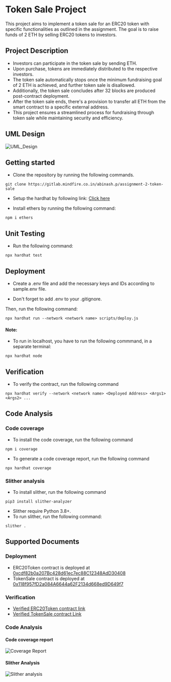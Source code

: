 # Token Sale Project

This project aims to implement a token sale for an ERC20 token with specific functionalities as outlined in the assignment. The goal is to raise funds of 2 ETH by selling ERC20 tokens to investors.

## Project Description
- Investors can participate in the token sale by sending ETH.
- Upon purchase, tokens are immediately distributed to the respective investors. 
- The token sale automatically stops once the minimum fundraising goal of 2 ETH is achieved, and further token sale is disallowed.
- Additionally, the token sale concludes after 32 blocks are produced post-contract deployment. 
- After the token sale ends, there's a provision to transfer all ETH from the smart contract to a specific external address.
- This project ensures a streamlined process for fundraising through token sale while maintaining security and efficiency.

## UML Design
![UML_Design](https://www.plantuml.com/plantuml/dpng/hLRXQ-is4F-UlqAmBp9jOJpO66KRBotE5jQNb2HqOwCOnReasfCb8yb9mxRtjs-MPKLMx3Q5VKlkxdVItVtk9t_KXYXJ5Nmartz2Rj03R47GlqO88NI37XNR4mDeJnGZQmxQsg_GOxNcB8_CNw7qnO0IXADD9NB3fD0uwI82HtH4xFc2dXWSEkP_HYCc3AWDoG5DvmS1ghdeJ29jpky9Un06sJYzO-LA4Q4te1HGN2hOCrbfwxn5X585MYCcABm0lHPmwFSahbBZSlda-0oItAArbDm1PEt32TepEFYGkgAS4wrHKCoDFpEp86j4g92KRHWe90K_sd3VsrmARLIL6-bj5rtmb2guwfVsgZukwdkwkF_mzKf-1d51yzkUuusInNcVaP4znZtX5ToYYWdpuPjlao3Tk2oL_C-DPV_Sa2v1K51l9utcY1Nah6GWZ8TU8rB8IXYFwGwKsAi0ZaySWaK7JfGii8wXxxw5aORmPLMM_EZ9vG9Tn9fm8dAORp39Sra5gVlZ2UVoK2EY7iUz7S9Jo5b1kCO9AYlbElxTYUad-g2Mxzee9hOe4wI0oAIFnLfoPtG78LOKbQcPXhAWVXTKaBAieN-q3FZXnnRut3P3TsF3qDWKe9zHwRJAzqZ7ooca-HsK7DkPuMXqVVjQrvpTkdglKLElDpZ4_yOQ5ELxB-slXcaVezveHKTnwYRWf2tQ6PjMnEOkutq-vnmcUnmQyBmZJTTnOH7mQe3WaKXQWYy9XxJMBNs1Kbg4VgnKlYCQA5vNnruTYniPfAZFMnfPba2nRTEa4bGl2DD0Um7M_oipEwh8GU1NKj-1W0tB6L77-nqHMw1OSXfOUsuguF1QG7BI1D-jw0KCDnrKxdHZt3YZq98SRU3wTEIWR6mbuMZG2uBUSPb_ZWBirX9XqAVnRzbg_aiwoyPFu-d3-EuXpIRpHROSFwHlOnxJHJQTFQNBrNmn57q_Nwwo-IIRpz865GNQuJPDavmwfzrlfkisZdF3zk2qgP4QD1LxqBNYREgXD_y2MbmZqoLWw645z25s9B3MnoU3kkgFVqRC_JhJJaqupAHfBe-JsBqddD56JUPg9YzIrym4X0aaBbl7n0mer2PQLyTcAN7IkhftFByIcDtuDVNKHfRrWB3_zehhRekmInQi3uwtQUWZBb9uk-8h6MOQ-kxRWkc4-JDE_fyauR7gMaVgTgRNkUhGzJma96tJnoI-s2GaRIlkyLpxpmvO_KveGFlBWKpxJHk4HCKr2crBxEtV0Wh211DRDqmR7qIYO0ul3NFe4-4LdAt8cqiKltPrpa_afT7TFM6yteA9L8x4_W7iHpo2yite3_OJcegvW7JrSnnNFnBJPa--__lc1jcVey1m-fuChVv56KrF0MU0-9cEiHz1qAhW_m80)

## Getting started
- Clone the repository by running the following commands.

```
git clone https://gitlab.mindfire.co.in/abinash.p/assignment-2-token-sale
```

- Setup the hardhat by following link: [Click here](https://hardhat.org/hardhat-runner/docs/getting-started)

- Install ethers by running the following command:
```
npm i ethers
```

## Unit Testing
- Run the following command:
```
npx hardhat test
```

## Deployment

- Create a .env file and add the necessary keys and IDs according to sample.env file.

- Don't forget to add .env to your .gitignore.

Then, run the following command:

```
npx hardhat run --network <network name> scripts/deploy.js
```

#### Note: 

- To run in localhost, you have to run the following commmand, in a separate terminal: 
```
npx hardhat node
```

## Verification

- To verify the contract, run the following command
```
npx hardhat verify --network <network name> <Deployed Address> <Args1> <Args2> ...
```

## Code Analysis

### Code coverage
- To install the code coverage, run the following command
```
npm i coverage
```
- To generate a code coverage report, run the following command
```
npx hardhat coverage
```

### Slither analysis
- To install slither, run the following command
```
pip3 install slither-analyzer
```
- Slither require Python 3.8+.
- To run slither, run the following command:
```
slither .
```

## Supported Documents

### Deployment
- ERC20Token contract is deployed at [0xcdf82b0a207Bc428d61ec7ec88C12348AdD30408](https://sepolia.etherscan.io/address/0xcdf82b0a207Bc428d61ec7ec88C12348AdD30408)
- TokenSale contract is deployed at [0x118f957fD2a084A6644a62F2134d668ed9D649f7](https://sepolia.etherscan.io/address/0x118f957fD2a084A6644a62F2134d668ed9D649f7)

### Verification
- [Verified ERC20Token contract link ](https://sepolia.etherscan.io/address/0xcdf82b0a207Bc428d61ec7ec88C12348AdD30408#code)
- [Verified TokenSale contract Link](https://sepolia.etherscan.io/address/0x118f957fD2a084A6644a62F2134d668ed9D649f7#code)

### Code Analysis

#### Code coverage report
![Coverage Report](https://gitlab.mindfire.co.in/abinash.p/assignment-2-token-sale/uploads/4fb28e6fb60c2c1748aa678bf0e7ce50/image.png)

#### Slither Analysis
![Slither analysis](https://gitlab.mindfire.co.in/abinash.p/assignment-2-token-sale/uploads/079bbe9921cede4fc9712ce3ede1f3d7/image.png)